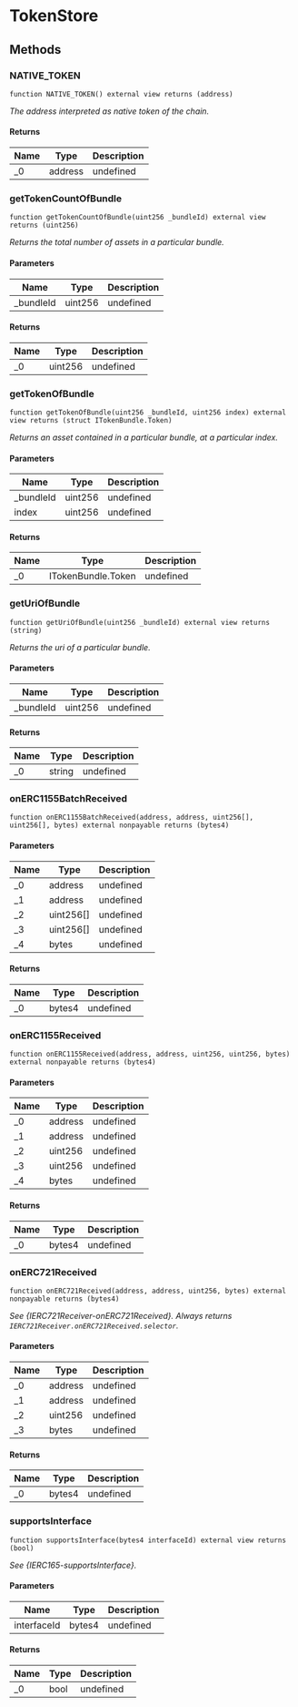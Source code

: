# TokenStore









## Methods

### NATIVE_TOKEN

```solidity
function NATIVE_TOKEN() external view returns (address)
```



*The address interpreted as native token of the chain.*


#### Returns

| Name | Type | Description |
|---|---|---|
| _0 | address | undefined

### getTokenCountOfBundle

```solidity
function getTokenCountOfBundle(uint256 _bundleId) external view returns (uint256)
```



*Returns the total number of assets in a particular bundle.*

#### Parameters

| Name | Type | Description |
|---|---|---|
| _bundleId | uint256 | undefined

#### Returns

| Name | Type | Description |
|---|---|---|
| _0 | uint256 | undefined

### getTokenOfBundle

```solidity
function getTokenOfBundle(uint256 _bundleId, uint256 index) external view returns (struct ITokenBundle.Token)
```



*Returns an asset contained in a particular bundle, at a particular index.*

#### Parameters

| Name | Type | Description |
|---|---|---|
| _bundleId | uint256 | undefined
| index | uint256 | undefined

#### Returns

| Name | Type | Description |
|---|---|---|
| _0 | ITokenBundle.Token | undefined

### getUriOfBundle

```solidity
function getUriOfBundle(uint256 _bundleId) external view returns (string)
```



*Returns the uri of a particular bundle.*

#### Parameters

| Name | Type | Description |
|---|---|---|
| _bundleId | uint256 | undefined

#### Returns

| Name | Type | Description |
|---|---|---|
| _0 | string | undefined

### onERC1155BatchReceived

```solidity
function onERC1155BatchReceived(address, address, uint256[], uint256[], bytes) external nonpayable returns (bytes4)
```





#### Parameters

| Name | Type | Description |
|---|---|---|
| _0 | address | undefined
| _1 | address | undefined
| _2 | uint256[] | undefined
| _3 | uint256[] | undefined
| _4 | bytes | undefined

#### Returns

| Name | Type | Description |
|---|---|---|
| _0 | bytes4 | undefined

### onERC1155Received

```solidity
function onERC1155Received(address, address, uint256, uint256, bytes) external nonpayable returns (bytes4)
```





#### Parameters

| Name | Type | Description |
|---|---|---|
| _0 | address | undefined
| _1 | address | undefined
| _2 | uint256 | undefined
| _3 | uint256 | undefined
| _4 | bytes | undefined

#### Returns

| Name | Type | Description |
|---|---|---|
| _0 | bytes4 | undefined

### onERC721Received

```solidity
function onERC721Received(address, address, uint256, bytes) external nonpayable returns (bytes4)
```



*See {IERC721Receiver-onERC721Received}. Always returns `IERC721Receiver.onERC721Received.selector`.*

#### Parameters

| Name | Type | Description |
|---|---|---|
| _0 | address | undefined
| _1 | address | undefined
| _2 | uint256 | undefined
| _3 | bytes | undefined

#### Returns

| Name | Type | Description |
|---|---|---|
| _0 | bytes4 | undefined

### supportsInterface

```solidity
function supportsInterface(bytes4 interfaceId) external view returns (bool)
```



*See {IERC165-supportsInterface}.*

#### Parameters

| Name | Type | Description |
|---|---|---|
| interfaceId | bytes4 | undefined

#### Returns

| Name | Type | Description |
|---|---|---|
| _0 | bool | undefined




